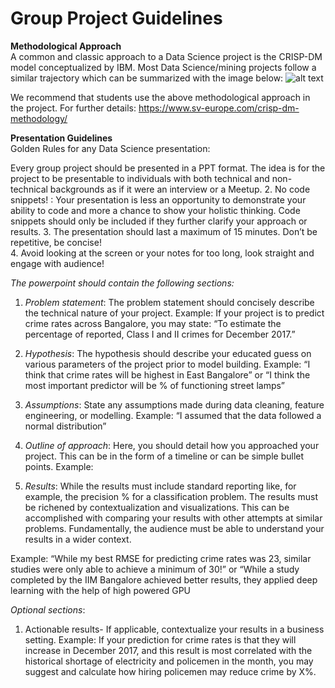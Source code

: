 # Group Project Guidelines 

**Methodological Approach**       
A common and classic approach to a Data Science project is the CRISP-DM model conceptualized by IBM. Most Data Science/mining projects follow a similar trajectory which can be summarized with the image below: 
   ![alt text](https://www.ibm.com/developerworks/bpm/library/techarticles/1407_chandran/image002.png) 
 
 We recommend that students use the above methodological approach in the project. For further details: https://www.sv-europe.com/crisp-dm-methodology/ 

**Presentation Guidelines**               
Golden Rules for any Data Science presentation:

Every group project should be presented in a PPT format. The idea is for the project to be presentable to individuals with both technical and non-technical backgrounds as if it were an interview or a Meetup. 
      2. No code snippets! : Your presentation is less an opportunity to demonstrate your ability to  code and more a chance to show your holistic thinking. Code snippets should only be included if they further clarify your approach or results.
      3. The presentation should last a maximum of 15 minutes. Don’t be repetitive, be concise!      
      4. Avoid looking at the screen or your notes for too long, look straight and engage with  audience!       
 

*The powerpoint should contain the following sections:*

1.  *Problem statement*: The problem statement should concisely describe the technical nature of your project. 
Example: If your project is to predict crime rates across Bangalore,  you may state: “To estimate the percentage of reported, Class I and II crimes for December 2017.”

2. *Hypothesis*: The hypothesis should describe your educated guess on various parameters of the project prior to model building. 
Example: “I think that crime rates will be highest in East Bangalore” or “I think the most important predictor will be % of functioning street lamps”

3. *Assumptions*: State any assumptions made during data cleaning, feature engineering, or modelling. 
Example: “I assumed that the data followed a normal distribution”

4. *Outline of approach*: Here, you should detail how you approached your project. This can be in the form of a timeline or can be simple bullet points. 
Example: 


5. *Results*: While the results must include standard reporting like, for example, the precision % for a classification problem. The results must be richened by contextualization and visualizations. This can be accomplished with comparing your results with other attempts at similar problems. Fundamentally, the audience must be able to understand your results in a wider context.  

Example: “While my best RMSE for predicting crime rates was 23, similar studies were only able to achieve a minimum of 30!” or “While a study completed by the IIM Bangalore achieved better results, they applied deep learning with the help of high powered GPU



*Optional sections*:

1. Actionable results- If applicable, contextualize your results in a business setting. 
Example: If your prediction for crime rates is that they will increase in December 2017, and this result is most correlated with the historical shortage of electricity and policemen in the month, you may suggest and calculate how hiring policemen may reduce crime by X%. 
 

